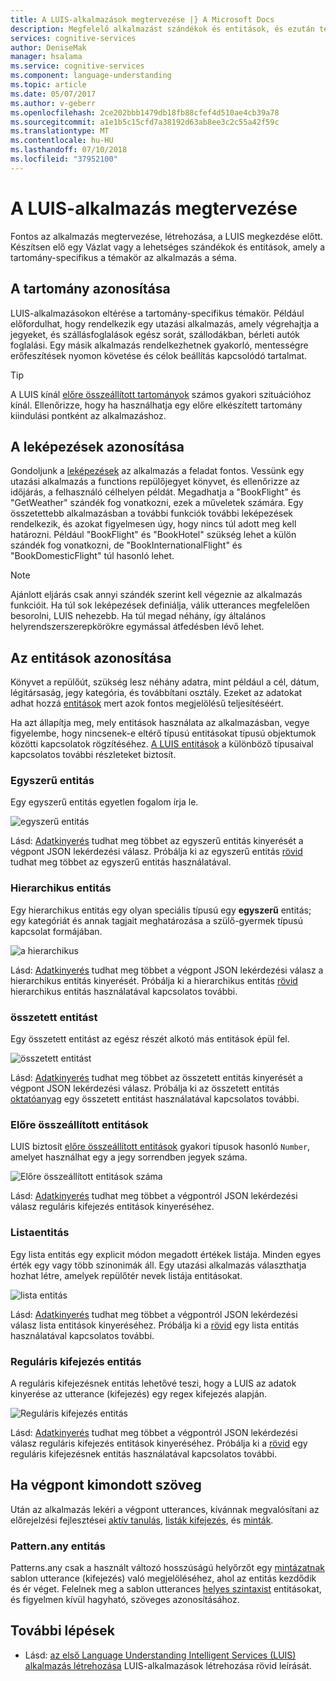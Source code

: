```yaml
---
title: A LUIS-alkalmazások megtervezése |} A Microsoft Docs
description: Megfelelő alkalmazást szándékok és entitások, és ezután terveket hozhat létre az alkalmazás a Language Understanding Intelligent Services (LUIS).
services: cognitive-services
author: DeniseMak
manager: hsalama
ms.service: cognitive-services
ms.component: language-understanding
ms.topic: article
ms.date: 05/07/2017
ms.author: v-geberr
ms.openlocfilehash: 2ce202bbb1479db18fb88cfef4d510ae4cb39a78
ms.sourcegitcommit: a1e1b5c15cfd7a38192d63ab8ee3c2c55a42f59c
ms.translationtype: MT
ms.contentlocale: hu-HU
ms.lasthandoff: 07/10/2018
ms.locfileid: "37952100"
---
```

# <a name="plan-your-luis-app"></a>A LUIS-alkalmazás megtervezése

Fontos az alkalmazás megtervezése, létrehozása, a LUIS megkezdése előtt. Készítsen elő egy Vázlat vagy a lehetséges szándékok és entitások, amely a tartomány-specifikus a témakör az alkalmazás a séma.  

## <a name="identify-your-domain"></a>A tartomány azonosítása
LUIS-alkalmazásokon eltérése a tartomány-specifikus témakör.  Például előfordulhat, hogy rendelkezik egy utazási alkalmazás, amely végrehajtja a jegyeket, és szállásfoglalások egész sorát, szállodákban, bérleti autók foglalási. Egy másik alkalmazás rendelkezhetnek gyakorló, mentességre erőfeszítések nyomon követése és célok beállítás kapcsolódó tartalmat. 

> [!TIP]
> A LUIS kínál [előre összeállított tartományok](luis-how-to-use-prebuilt-domains.md) számos gyakori szituációhoz kínál.
> Ellenőrizze, hogy ha használhatja egy előre elkészített tartomány kiindulási pontként az alkalmazáshoz.

## <a name="identify-your-intents"></a>A leképezések azonosítása
Gondoljunk a [leképezések](luis-concept-intent.md) az alkalmazás a feladat fontos. Vessünk egy utazási alkalmazás a functions repülőjegyet könyvet, és ellenőrizze az időjárás, a felhasználó célhelyen példát. Megadhatja a "BookFlight" és "GetWeather" szándék fog vonatkozni, ezek a műveletek számára. Egy összetettebb alkalmazásban a további funkciók további leképezések rendelkezik, és azokat figyelmesen úgy, hogy nincs túl adott meg kell határozni. Például "BookFlight" és "BookHotel" szükség lehet a külön szándék fog vonatkozni, de "BookInternationalFlight" és "BookDomesticFlight" túl hasonló lehet.

> [!NOTE]
> Ajánlott eljárás csak annyi szándék szerint kell végeznie az alkalmazás funkcióit. Ha túl sok leképezések definiálja, válik utterances megfelelően besorolni, LUIS nehezebb. Ha túl megad néhány, így általános helyrendszerszerepkörökre egymással átfedésben lévő lehet.


## <a name="identify-your-entities"></a>Az entitások azonosítása
Könyvet a repülőút, szükség lesz néhány adatra, mint például a cél, dátum, légitársaság, jegy kategória, és továbbítani osztály. Ezeket az adatokat adhat hozzá [entitások](luis-concept-entity-types.md) mert azok fontos megjelölésű teljesítéséért. 

Ha azt állapítja meg, mely entitások használata az alkalmazásban, vegye figyelembe, hogy nincsenek-e eltérő típusú entitásokat típusú objektumok közötti kapcsolatok rögzítéséhez. [A LUIS entitások](luis-concept-entity-types.md) a különböző típusaival kapcsolatos további részleteket biztosít.

### <a name="simple-entity"></a>Egyszerű entitás
Egy egyszerű entitás egyetlen fogalom írja le.

![egyszerű entitás](./media/luis-plan-your-app/simple-entity.png)

Lásd: [Adatkinyerés](luis-concept-data-extraction.md#simple-entity-data) tudhat meg többet az egyszerű entitás kinyerését a végpont JSON lekérdezési válasz. Próbálja ki az egyszerű entitás [rövid](luis-quickstart-primary-and-secondary-data.md) tudhat meg többet az egyszerű entitás használatával.

### <a name="hierarchical-entity"></a>Hierarchikus entitás
Egy hierarchikus entitás egy olyan speciális típusú egy **egyszerű** entitás; egy kategóriát és annak tagjait meghatározása a szülő-gyermek típusú kapcsolat formájában.

![a hierarchikus](./media/luis-plan-your-app/hierarchical-entity.png)

Lásd: [Adatkinyerés](luis-concept-data-extraction.md#hierarchical-entity-data) tudhat meg többet a végpont JSON lekérdezési válasz a hierarchikus entitás kinyerését. Próbálja ki a hierarchikus entitás [rövid](luis-quickstart-intent-and-hier-entity.md) hierarchikus entitás használatával kapcsolatos további.

### <a name="composite-entity"></a>összetett entitást
Egy összetett entitást az egész részét alkotó más entitások épül fel. 

![összetett entitást](./media/luis-plan-your-app/composite-entity.png)

Lásd: [Adatkinyerés](luis-concept-data-extraction.md#composite-entity-data) tudhat meg többet az összetett entitás kinyerését a végpont JSON lekérdezési válasz. Próbálja ki az összetett entitás [oktatóanyag](luis-tutorial-composite-entity.md) egy összetett entitást használatával kapcsolatos további.

### <a name="prebuilt-entity"></a>Előre összeállított entitások
LUIS biztosít [előre összeállított entitások](luis-prebuilt-entities.md) gyakori típusok hasonló `Number`, amelyet használhat egy a jegy sorrendben jegyek száma.

![Előre összeállított entitások száma](./media/luis-plan-your-app/number-entity.png)

Lásd: [Adatkinyerés](luis-concept-data-extraction.md#prebuilt-entity-data) tudhat meg többet a végpontról JSON lekérdezési válasz reguláris kifejezés entitások kinyeréséhez. 

### <a name="list-entity"></a>Listaentitás 
Egy lista entitás egy explicit módon megadott értékek listája. Minden egyes érték egy vagy több szinonimák áll. Egy utazási alkalmazás választhatja hozhat létre, amelyek repülőtér nevek listája entitásokat.

![lista entitás](./media/luis-plan-your-app/list-entity.png)

Lásd: [Adatkinyerés](luis-concept-data-extraction.md#list-entity-data) tudhat meg többet a végpontról JSON lekérdezési válasz lista entitások kinyeréséhez. Próbálja ki a [rövid](luis-quickstart-intent-and-list-entity.md) egy lista entitás használatával kapcsolatos további.

### <a name="regular-expression-entity"></a>Reguláris kifejezés entitás
A reguláris kifejezésnek entitás lehetővé teszi, hogy a LUIS az adatok kinyerése az utterance (kifejezés) egy regex kifejezés alapján.

![Reguláris kifejezés entitás](./media/luis-plan-your-app/regex-entity.png)

Lásd: [Adatkinyerés](luis-concept-data-extraction.md#regular-expression-entity-data) tudhat meg többet a végpontról JSON lekérdezési válasz reguláris kifejezés entitások kinyeréséhez. Próbálja ki a [rövid](luis-quickstart-intents-regex-entity.md) egy reguláris kifejezésnek entitás használatával kapcsolatos további.

## <a name="after-getting-endpoint-utterances"></a>Ha végpont kimondott szöveg
Után az alkalmazás lekéri a végpont utterances, kívánnak megvalósítani az előrejelzési fejlesztései [aktív tanulás](luis-how-to-review-endoint-utt.md), [listák kifejezés](luis-concept-feature.md), és [minták](luis-concept-patterns.md). 

### <a name="patternany-entity"></a>Pattern.any entitás
Patterns.any csak a használt változó hosszúságú helyőrzőt egy [mintázatnak](luis-concept-patterns.md) sablon utterance (kifejezés) való megjelöléséhez, ahol az entitás kezdődik és ér véget. Felelnek meg a sablon utterances [helyes szintaxist](luis-concept-patterns.md#pattern-syntax) entitásokat, és figyelmen kívül hagyható, szöveges azonosításához.


## <a name="next-steps"></a>További lépések
* Lásd: [az első Language Understanding Intelligent Services (LUIS) alkalmazás létrehozása](luis-get-started-create-app.md) LUIS-alkalmazások létrehozása rövid leírását.